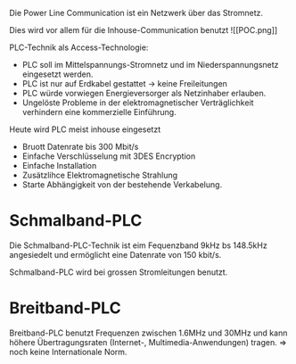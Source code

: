 Die Power Line Communication ist ein Netzwerk über das Stromnetz.

Dies wird vor allem für die Inhouse-Communication benutzt
![[POC.png]]

PLC-Technik als Access-Technologie:
- PLC soll im Mittelspannungs-Stromnetz und im Niederspannungsnetz eingesetzt werden.
- PLC ist nur auf Erdkabel gestattet -> keine Freileitungen
- PLC würde vorwiegen Energieversorger als Netzinhaber erlauben.
- Ungelöste Probleme in der elektromagnetischer Verträglichkeit verhindern eine kommerzielle Einführung.



Heute wird PLC meist inhouse eingesetzt
- Bruott Datenrate bis 300 Mbit/s
- Einfache Verschlüsselung mit 3DES Encryption
- Einfache Installation
- Zusätzlihce Elektromagnetische Strahlung
- Starte Abhängigkeit von der bestehende Verkabelung.

# Schmalband-PLC
Die Schmalband-PLC-Technik ist eim Fequenzband 9kHz bs 148.5kHz angesiedelt und ermöglicht eine Datenrate von 150 kbit/s.

Schmalband-PLC wird bei grossen Stromleitungen benutzt.

# Breitband-PLC
Breitband-PLC benutzt Frequenzen zwischen 1.6MHz und 30MHz und kann höhere Übertragungsraten (Internet-, Multimedia-Anwendungen) tragen. => noch keine Internationale Norm.